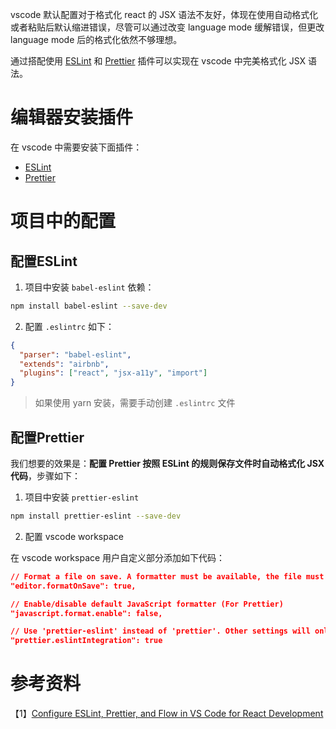 vscode 默认配置对于格式化 react 的 JSX 语法不友好，体现在使用自动格式化或者粘贴后默认缩进错误，尽管可以通过改变 language mode 缓解错误，但更改 language mode 后的格式化依然不够理想。    

通过搭配使用 [ESLint](https://marketplace.visualstudio.com/items?itemName=dbaeumer.vscode-eslint) 和 [Prettier](https://marketplace.visualstudio.com/items?itemName=esbenp.prettier-vscode) 插件可以实现在 vscode 中完美格式化 JSX 语法。   

# 编辑器安装插件

在 vscode 中需要安装下面插件：   

- [ESLint](https://marketplace.visualstudio.com/items?itemName=dbaeumer.vscode-eslint)
- [Prettier](https://marketplace.visualstudio.com/items?itemName=esbenp.prettier-vscode)

# 项目中的配置

## 配置ESLint

1. 项目中安装 `babel-eslint` 依赖：   

```bash
npm install babel-eslint --save-dev
```

2. 配置 `.eslintrc` 如下：   

```json
{
  "parser": "babel-eslint",
  "extends": "airbnb",
  "plugins": ["react", "jsx-a11y", "import"]
}
```

> 如果使用 yarn 安装，需要手动创建 `.eslintrc` 文件

## 配置Prettier

我们想要的效果是：**配置 Prettier 按照 ESLint 的规则保存文件时自动格式化 JSX 代码**，步骤如下：

1. 项目中安装 `prettier-eslint`   

```bash
npm install prettier-eslint --save-dev
```

2. 配置 vscode workspace

在 vscode workspace 用户自定义部分添加如下代码：   

```json
// Format a file on save. A formatter must be available, the file must not be auto-saved, and editor must not be shutting down.
"editor.formatOnSave": true,

// Enable/disable default JavaScript formatter (For Prettier)
"javascript.format.enable": false,

// Use 'prettier-eslint' instead of 'prettier'. Other settings will only be fallbacks in case they could not be inferred from eslint rules.
"prettier.eslintIntegration": true
```

# 参考资料   

【1】[Configure ESLint, Prettier, and Flow in VS Code for React Development](https://hackernoon.com/configure-eslint-prettier-and-flow-in-vs-code-for-react-development-c9d95db07213)   